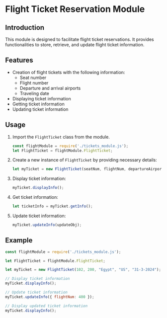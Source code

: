 # Flight Ticket Reservation Module

## Introduction
This module is designed to facilitate flight ticket reservations. It provides functionalities to store, retrieve, and update flight ticket information.

## Features
- Creation of flight tickets with the following information:
  - Seat number
  - Flight number
  - Departure and arrival airports
  - Traveling date
- Displaying ticket information
- Getting ticket information
- Updating ticket information

## Usage
1. Import the `FlightTicket` class from the module.
    ```javascript
    const flightModule = require('./tickets_module.js');
    let FlightTicket = flightModule.FlightTicket;
    ```

2. Create a new instance of `FlightTicket` by providing necessary details:
    ```javascript
    let myTicket = new FlightTicket(seatNum, flightNum, departureAirport, arrivalAirport, travelDate);
    ```

3. Display ticket information:
    ```javascript
    myTicket.displayInfo();
    ```

4. Get ticket information:
    ```javascript
    let ticketInfo = myTicket.getInfo();
    ```

5. Update ticket information:
    ```javascript
    myTicket.updateInfo(updateObj);
    ```

## Example
```javascript
const flightModule = require('./tickets_module.js');

let FlightTicket = flightModule.FlightTicket;

let myTicket = new FlightTicket(102, 200, "Egypt", "US", "31-3-2024");

// Display ticket information
myTicket.displayInfo();

// Update ticket information
myTicket.updateInfo({ flightNum: 400 });

// Display updated ticket information
myTicket.displayInfo();
